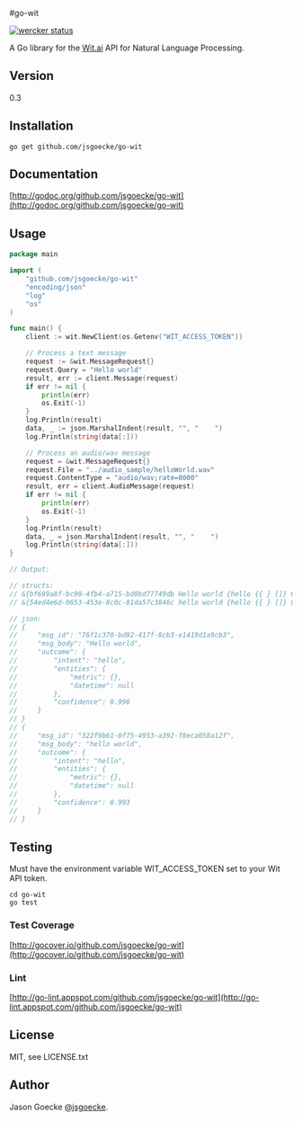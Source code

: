 #go-wit 

[![wercker status](https://app.wercker.com/status/db550f8016d3e02bd1d79d94bccf764b "wercker status")](https://app.wercker.com/project/bykey/db550f8016d3e02bd1d79d94bccf764b)

A Go library for the [Wit.ai](http://wit.ai) API for Natural Language Processing.

## Version

0.3 

## Installation

	go get github.com/jsgoecke/go-wit

## Documentation

[http://godoc.org/github.com/jsgoecke/go-wit](http://godoc.org/github.com/jsgoecke/go-wit)

## Usage

```go
package main

import (
	"github.com/jsgoecke/go-wit"
	"encoding/json"
	"log"
	"os"
)

func main() {
	client := wit.NewClient(os.Getenv("WIT_ACCESS_TOKEN"))

	// Process a text message
	request := &wit.MessageRequest{}
	request.Query = "Hello world"
	result, err := client.Message(request)
	if err != nil {
		println(err)
		os.Exit(-1)
	}
	log.Println(result)
	data, _ := json.MarshalIndent(result, "", "    ")
	log.Println(string(data[:]))

	// Process an audio/wav message
	request = &wit.MessageRequest{}
	request.File = "../audio_sample/helloWorld.wav"
	request.ContentType = "audio/wav;rate=8000"
	result, err = client.AudioMessage(request)
	if err != nil {
		println(err)
		os.Exit(-1)
	}
	log.Println(result)
	data, _ = json.MarshalIndent(result, "", "    ")
	log.Println(string(data[:]))
}

// Output:

// structs:
// &{bf699a8f-bc90-4fb4-a715-bd8bd77749db Hello world {hello {{ } []} 0.996}}
// &{54ed4e6d-0653-453e-8c0c-81da57c3846c hello world {hello {{ } []} 0.993}}

// json:
// {
//     "msg_id": "76f1c370-bd92-417f-8cb3-e1419d1a9cb3",
//     "msg_body": "Hello world",
//     "outcome": {
//         "intent": "hello",
//         "entities": {
//             "metric": {},
//             "datetime": null
//         },
//         "confidence": 0.996
//     }
// }
// {
//     "msg_id": "322f9b61-0f75-4953-a392-f8eca058a12f",
//     "msg_body": "hello world",
//     "outcome": {
//         "intent": "hello",
//         "entities": {
//             "metric": {},
//             "datetime": null
//         },
//         "confidence": 0.993
//     }
// }
```

## Testing

Must have the environment variable WIT_ACCESS_TOKEN set to your Wit API token.
	
	cd go-wit
	go test

### Test Coverage

[http://gocover.io/github.com/jsgoecke/go-wit](http://gocover.io/github.com/jsgoecke/go-wit)

### Lint

[http://go-lint.appspot.com/github.com/jsgoecke/go-wit](http://go-lint.appspot.com/github.com/jsgoecke/go-wit)

## License

MIT, see LICENSE.txt

## Author

Jason Goecke [@jsgoecke](http://twitter.com/jsgoecke).